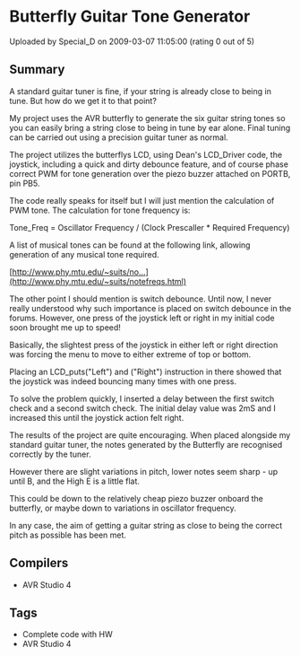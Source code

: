 # Butterfly Guitar Tone Generator

Uploaded by Special_D on 2009-03-07 11:05:00 (rating 0 out of 5)

## Summary

A standard guitar tuner is fine, if your string is already close to being in tune. But how do we get it to that point?


My project uses the AVR butterfly to generate the six guitar string tones so you can easily bring a string close to being in tune by ear alone. Final tuning can be carried out using a precision guitar tuner as normal.


The project utilizes the butterflys LCD, using Dean's LCD\_Driver code, the joystick, including a quick and dirty debounce feature, and of course phase correct PWM for tone generation over the piezo buzzer attached on PORTB, pin PB5.


The code really speaks for itself but I will just mention the calculation of PWM tone. The calculation for tone frequency is:


Tone\_Freq = Oscillator Frequency / (Clock Prescaller * Required Frequency)


A list of musical tones can be found at the following link, allowing generation of any musical tone required.


[http://www.phy.mtu.edu/~suits/no...](http://www.phy.mtu.edu/~suits/notefreqs.html)


The other point I should mention is switch debounce. Until now, I never really understood why such importance is placed on switch debounce in the forums. However, one press of the joystick left or right in my initial code soon brought me up to speed!


Basically, the slightest press of the joystick in either left or right direction was forcing the menu to move to either extreme of top or bottom.


Placing an LCD\_puts("Left") and ("Right") instruction in there showed that the joystick was indeed bouncing many times with one press.


To solve the problem quickly, I inserted a delay between the first switch check and a second switch check. The initial delay value was 2mS and I increased this until the joystick action felt right.


The results of the project are quite encouraging. When placed alongside my standard guitar tuner, the notes generated by the Butterfly are recognised correctly by the tuner.


However there are slight variations in pitch, lower notes seem sharp - up until B, and the High E is a little flat.


This could be down to the relatively cheap piezo buzzer onboard the butterfly, or maybe down to variations in oscillator frequency.


In any case, the aim of getting a guitar string as close to being the correct pitch as possible has been met.

## Compilers

- AVR Studio 4

## Tags

- Complete code with HW
- AVR Studio 4
